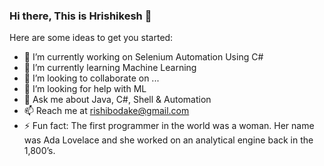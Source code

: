 ### Hi there, This is Hrishikesh 👋

<!--
**rishibodake/rishibodake** is a ✨ _special_ ✨ repository because its `README.md` (this file) appears on your GitHub profile.
-->

Here are some ideas to get you started:

- 🔭 I’m currently working on Selenium Automation Using C#
- 🌱 I’m currently learning Machine Learning
- 👯 I’m looking to collaborate on ...
- 🤔 I’m looking for help with ML
- 💬 Ask me about Java, C#, Shell & Automation
- 📫 Reach me at rishibodake@gmail.com
- ⚡ Fun fact: The first programmer in the world was a woman. Her name was Ada Lovelace and she worked on an analytical engine back in the 1,800’s.

